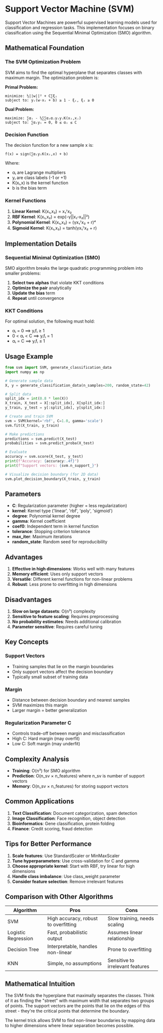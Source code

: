 # Support Vector Machine (SVM)

Support Vector Machines are powerful supervised learning models used for classification and regression tasks. This implementation focuses on binary classification using the Sequential Minimal Optimization (SMO) algorithm.

## Mathematical Foundation

### The SVM Optimization Problem

SVM aims to find the optimal hyperplane that separates classes with maximum margin. The optimization problem is:

**Primal Problem:**
```
minimize: ½||w||² + C∑ξᵢ
subject to: yᵢ(w·xᵢ + b) ≥ 1 - ξᵢ, ξᵢ ≥ 0
```

**Dual Problem:**
```
maximize: ∑αᵢ - ½∑∑αᵢαⱼyᵢyⱼK(xᵢ,xⱼ)
subject to: ∑αᵢyᵢ = 0, 0 ≤ αᵢ ≤ C
```

### Decision Function

The decision function for a new sample x is:
```
f(x) = sign(∑αᵢyᵢK(xᵢ,x) + b)
```

Where:
- αᵢ are Lagrange multipliers
- yᵢ are class labels (-1 or +1)
- K(xᵢ,x) is the kernel function
- b is the bias term

### Kernel Functions

1. **Linear Kernel**: K(x₁,x₂) = x₁ᵀx₂
2. **RBF Kernel**: K(x₁,x₂) = exp(-γ||x₁-x₂||²)
3. **Polynomial Kernel**: K(x₁,x₂) = (γx₁ᵀx₂ + r)ᵈ
4. **Sigmoid Kernel**: K(x₁,x₂) = tanh(γx₁ᵀx₂ + r)

## Implementation Details

### Sequential Minimal Optimization (SMO)

SMO algorithm breaks the large quadratic programming problem into smaller problems:

1. **Select two alphas** that violate KKT conditions
2. **Optimize the pair** analytically
3. **Update the bias** term
4. **Repeat** until convergence

### KKT Conditions

For optimal solution, the following must hold:
- αᵢ = 0 ⟹ yᵢfᵢ ≥ 1
- 0 < αᵢ < C ⟹ yᵢfᵢ = 1
- αᵢ = C ⟹ yᵢfᵢ ≤ 1

## Usage Example

```python
from svm import SVM, generate_classification_data
import numpy as np

# Generate sample data
X, y = generate_classification_data(n_samples=200, random_state=42)

# Split data
split_idx = int(0.8 * len(X))
X_train, X_test = X[:split_idx], X[split_idx:]
y_train, y_test = y[:split_idx], y[split_idx:]

# Create and train SVM
svm = SVM(kernel='rbf', C=1.0, gamma='scale')
svm.fit(X_train, y_train)

# Make predictions
predictions = svm.predict(X_test)
probabilities = svm.predict_proba(X_test)

# Evaluate
accuracy = svm.score(X_test, y_test)
print(f"Accuracy: {accuracy:.4f}")
print(f"Support vectors: {svm.n_support_}")

# Visualize decision boundary (for 2D data)
svm.plot_decision_boundary(X_train, y_train)
```

## Parameters

- **C**: Regularization parameter (higher = less regularization)
- **kernel**: Kernel type ('linear', 'rbf', 'poly', 'sigmoid')
- **degree**: Polynomial kernel degree
- **gamma**: Kernel coefficient
- **coef0**: Independent term in kernel function
- **tolerance**: Stopping criterion tolerance
- **max_iter**: Maximum iterations
- **random_state**: Random seed for reproducibility

## Advantages

1. **Effective in high dimensions**: Works well with many features
2. **Memory efficient**: Uses only support vectors
3. **Versatile**: Different kernel functions for non-linear problems
4. **Robust**: Less prone to overfitting in high dimensions

## Disadvantages

1. **Slow on large datasets**: O(n³) complexity
2. **Sensitive to feature scaling**: Requires preprocessing
3. **No probability estimates**: Needs additional calibration
4. **Parameter sensitive**: Requires careful tuning

## Key Concepts

### Support Vectors
- Training samples that lie on the margin boundaries
- Only support vectors affect the decision boundary
- Typically small subset of training data

### Margin
- Distance between decision boundary and nearest samples
- SVM maximizes this margin
- Larger margin = better generalization

### Regularization Parameter C
- Controls trade-off between margin and misclassification
- High C: Hard margin (may overfit)
- Low C: Soft margin (may underfit)

## Complexity Analysis

- **Training**: O(n³) for SMO algorithm
- **Prediction**: O(n_sv × n_features) where n_sv is number of support vectors
- **Memory**: O(n_sv × n_features) for storing support vectors

## Common Applications

1. **Text Classification**: Document categorization, spam detection
2. **Image Classification**: Face recognition, object detection
3. **Bioinformatics**: Gene classification, protein folding
4. **Finance**: Credit scoring, fraud detection

## Tips for Better Performance

1. **Scale features**: Use StandardScaler or MinMaxScaler
2. **Tune hyperparameters**: Use cross-validation for C and gamma
3. **Choose appropriate kernel**: Start with RBF, try linear for high dimensions
4. **Handle class imbalance**: Use class_weight parameter
5. **Consider feature selection**: Remove irrelevant features

## Comparison with Other Algorithms

| Algorithm | Pros | Cons |
|-----------|------|------|
| SVM | High accuracy, robust to overfitting | Slow training, needs scaling |
| Logistic Regression | Fast, probabilistic output | Assumes linear relationship |
| Decision Tree | Interpretable, handles non-linear | Prone to overfitting |
| KNN | Simple, no assumptions | Sensitive to irrelevant features |

## Mathematical Intuition

The SVM finds the hyperplane that maximally separates the classes. Think of it as finding the "street" with maximum width that separates two groups of points. The support vectors are the points that lie on the edges of this street - they're the critical points that determine the boundary.

The kernel trick allows SVM to find non-linear boundaries by mapping data to higher dimensions where linear separation becomes possible.
